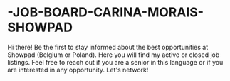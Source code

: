 # -JOB-BOARD-CARINA-MORAIS-SHOWPAD
Hi there! Be the first to stay informed about the best opportunities at Showpad (Belgium or Poland). Here you will find my active or closed job listings. Feel free to reach out if you are a senior in this language or if you are interested in any opportunity. Let's network!
